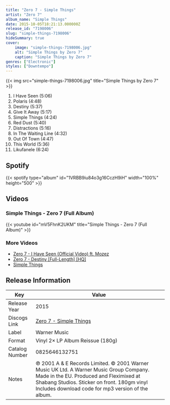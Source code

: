 ```yaml
---
title: "Zero 7 - Simple Things"
artist: "Zero 7"
album_name: "Simple Things"
date: 2015-10-05T18:21:13.000000Z
release_id: "7198006"
slug: "simple-things-7198006"
hideSummary: true
cover:
    image: "simple-things-7198006.jpg"
    alt: "Simple Things by Zero 7"
    caption: "Simple Things by Zero 7"
genres: ["Electronic"]
styles: ["Downtempo"]
---
```


{{< img src="simple-things-7198006.jpg" title="Simple Things by Zero 7" >}}

<!-- section break -->

1. I Have Seen (5:06)
2. Polaris (4:48)
3. Destiny (5:37)
4. Give It Away (5:17)
5. Simple Things (4:24)
6. Red Dust (5:40)
7. Distractions (5:16)
8. In The Waiting Line (4:32)
9. Out Of Town (4:47)
10. This World (5:36)
11. Likufanele (6:24)

<!-- section break -->


## Spotify
{{< spotify type="album" id="1VRBB9iu84o3g16CczH9iH" width="100%" height="500" >}}



## Videos
### Simple Things - Zero 7 (Full Album)
{{< youtube id="mV5FhnK2UKM" title="Simple Things - Zero 7 (Full Album)" >}}<br>

### More Videos

- [Zero 7 - I Have Seen (Official Video) ft. Mozez](https://www.youtube.com/watch?v=rap9YCMq7iw)
- [Zero 7 - Destiny [Full-Length] [HQ]](https://www.youtube.com/watch?v=idtRhja2rAM)
- [Simple Things](https://www.youtube.com/watch?v=X5hpG9-uU3I)


## Release Information
|  Key           | Value                                                |
| ---------------| ---------------------------------------------------- |
| Release Year   | 2015                                   |
| Discogs Link   | [Zero 7 - Simple Things](https://www.discogs.com/release/7198006-Zero-7-Simple-Things) |
| Label          | Warner Music |
| Format         | Vinyl 2× LP Album Reissue (180g) |
| Catalog Number | 0825646132751 |
| Notes | ℗ 2001 A & E Records Limited. © 2001 Warner Music UK Ltd. A Warner Music Group Company. Made in the EU.  Produced and Fleximixed at Shabang Studios.  Sticker on front. 180gm vinyl Includes download code for mp3 version of the album. |